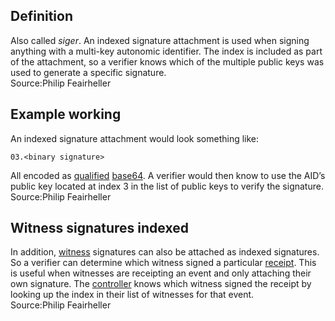 ## Definition
Also called _siger_. An indexed signature attachment is used when signing anything with a multi-key autonomic identifier. The index is included as part of the attachment, so a verifier knows which of the multiple public keys was used to generate a specific signature.\
Source:Philip Feairheller

## Example working
An indexed signature attachment would look something like:
```
03.<binary signature>
```
All encoded as [qualified](qualified) [base64](base64).  A verifier would then know to use the AID’s public key located at index 3 in the list of public keys to verify the signature.\
Source:Philip Feairheller

## Witness signatures indexed

In addition, [witness](witness) signatures can also be attached as indexed signatures. So a verifier can determine which witness signed a particular [receipt](receipt). This is useful when witnesses are receipting an event and only attaching their own signature. The [controller](controller) knows which witness signed the receipt by looking up the index in their list of witnesses for that event.\
Source:Philip Feairheller


